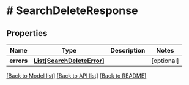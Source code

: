 # # SearchDeleteResponse


## Properties 


Name | Type | Description | Notes
------------ | ------------- | ------------- | -------------
**errors**| [**List[SearchDeleteError]**](SearchDeleteError.md) |   | [optional]


[[Back to Model list]](../../README.md#models) [[Back to API list]](../../README.md#endpoints) [[Back to README]](../../README.md)

